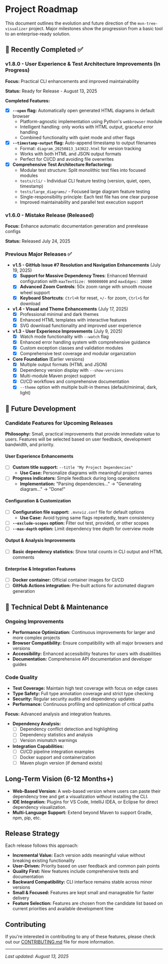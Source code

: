 # Project Roadmap

This document outlines the evolution and future direction of the `mvn-tree-visualizer` project. Major milestones show the progression from a basic tool to an enterprise-ready solution.

## 🎉 Recently Completed ✅

### v1.8.0 - User Experience & Test Architecture Improvements (In Progress)

**Focus:** Practical CLI enhancements and improved maintainability

**Status:** Ready for Release - August 13, 2025

**Completed Features:**
*   [x] **`--open` flag:** Automatically open generated HTML diagrams in default browser
    *   Platform-agnostic implementation using Python's `webbrowser` module
    *   Intelligent handling: only works with HTML output, graceful error handling
    *   Combined functionality with quiet mode and other flags
*   [x] **`--timestamp-output` flag:** Auto-append timestamp to output filenames
    *   Format: `diagram_20250813_143022.html` for version tracking
    *   Works with both HTML and JSON output formats
    *   Perfect for CI/CD and avoiding file overwrites
*   [x] **Comprehensive Test Architecture Refactoring:**
    *   Modular test structure: Split monolithic test files into focused modules
    *   `tests/cli/` - Individual CLI feature testing (version, quiet, open, timestamp)
    *   `tests/large_diagrams/` - Focused large diagram feature testing
    *   Single-responsibility principle: Each test file has one clear purpose
    *   Improved maintainability and parallel test execution support

### v1.6.0 - Mistake Release (Released)

**Focus:** Enhance automatic documentation generation and prerelease configs

**Status:** Released July 24, 2025

### Previous Major Releases ✅

*   **v1.5 - GitHub Issue #7 Resolution and Navigation Enhancements** (July 19, 2025)
    *   [x] **Support for Massive Dependency Trees**: Enhanced Mermaid configuration with `maxTextSize: 900000000` and `maxEdges: 20000`
    *   [x] **Advanced Zoom Controls**: 50x zoom range with smooth mouse wheel support
    *   [x] **Keyboard Shortcuts**: `Ctrl+R` for reset, `+/-` for zoom, `Ctrl+S` for download

*   **v1.4 - Visual and Theme Enhancements** (July 17, 2025)
    *   [x] Professional minimal and dark themes
    *   [x] Enhanced HTML templates with interactive features
    *   [x] SVG download functionality and improved user experience

*   **v1.3 - User Experience Improvements** (July 9, 2025)
    *   [x] Watch mode functionality with `--watch` flag
    *   [x] Enhanced error handling system with comprehensive guidance
    *   [x] Custom exception classes and validation modules
    *   [x] Comprehensive test coverage and modular organization

*   **Core Foundation** (Earlier versions)
    *   [x] Multiple output formats (HTML and JSON)
    *   [x] Dependency version display with `--show-versions`
    *   [x] Multi-module Maven project support
    *   [x] CI/CD workflows and comprehensive documentation
    *   [x] `--theme` option with multiple built-in themes (default/minimal, dark, light)
## 🔮 Future Development

### Candidate Features for Upcoming Releases

**Philosophy:** Small, practical improvements that provide immediate value to users. Features will be selected based on user feedback, development bandwidth, and priority.

#### User Experience Enhancements
*   [ ] **Custom title support:** `--title "My Project Dependencies"`
    *   **Use Case:** Personalize diagrams with meaningful project names
*   [ ] **Progress indicators:** Simple feedback during long operations
    *   **Implementation:** "Parsing dependencies..." → "Generating diagram..." → "Done!"
#### Configuration & Customization
*   [ ] **Configuration file support:** `.mvnviz.conf` file for default options
    *   **Use Case:** Avoid typing same flags repeatedly, team consistency
*   [ ] **`--exclude-scopes` option:** Filter out test, provided, or other scopes
*   [ ] **`--max-depth` option:** Limit dependency tree depth for overview mode

#### Output & Analysis Improvements
*   [ ] **Basic dependency statistics:** Show total counts in CLI output and HTML comments

#### Enterprise & Integration Features
*   [ ] **Docker container:** Official container images for CI/CD
*   [ ] **GitHub Actions integration:** Pre-built actions for automated diagram generation

## 🎯 Technical Debt & Maintenance

### Ongoing Improvements
*   **Performance Optimization:** Continuous improvements for larger and more complex projects
*   **Browser Compatibility:** Ensure compatibility with all major browsers and versions
*   **Accessibility:** Enhanced accessibility features for users with disabilities
*   **Documentation:** Comprehensive API documentation and developer guides

### Code Quality
*   **Test Coverage:** Maintain high test coverage with focus on edge cases
*   **Type Safety:** Full type annotation coverage and strict type checking
*   **Security:** Regular security audits and dependency updates
*   **Performance:** Continuous profiling and optimization of critical paths

**Focus:** Advanced analysis and integration features.

*   **Dependency Analysis:**
    *   [ ] Dependency conflict detection and highlighting
    *   [ ] Dependency statistics and analysis
    *   [ ] Version mismatch warnings
*   **Integration Capabilities:**
    *   [ ] CI/CD pipeline integration examples
    *   [ ] Docker support and containerization
    *   [ ] Maven plugin version (if demand exists)

## Long-Term Vision (6-12 Months+)

*   **Web-Based Version:** A web-based version where users can paste their dependency tree and get a visualization without installing the CLI.
*   **IDE Integration:** Plugins for VS Code, IntelliJ IDEA, or Eclipse for direct dependency visualization.
*   **Multi-Language Support:** Extend beyond Maven to support Gradle, npm, pip, etc.

## Release Strategy

Each release follows this approach:
- **Incremental Value:** Each version adds meaningful value without breaking existing functionality
- **User-Driven:** Priority based on user feedback and common pain points
- **Quality First:** New features include comprehensive tests and documentation
- **Backward Compatibility:** CLI interface remains stable across minor versions
- **Small & Focused:** Features are kept small and manageable for faster delivery
- **Feature Selection:** Features are chosen from the candidate list based on current priorities and available development time

## Contributing

If you're interested in contributing to any of these features, please check out our [CONTRIBUTING.md](CONTRIBUTING.md) file for more information.

---

*Last updated: August 13, 2025*
